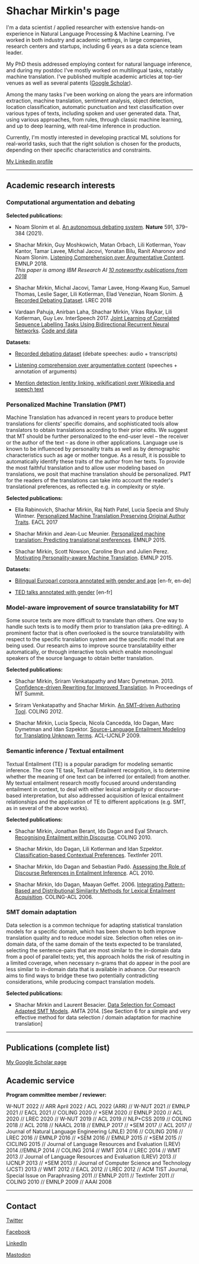# Shachar Mirkin's page

I'm a data scientist / applied researcher with extensive hands-on experience in Natural Language Processing & Machine Learning. I've worked in both industry and academic settings, in large companies, research centers and startups, including 6 years as a data science team leader. 

My PhD thesis addressed employing context for natural language inference, and during my postdoc I've mostly worked on multilingual tasks, notably machine translation. I've published multiple academic articles at top-tier venues as well as several patents ([Google Scholar](https://scholar.google.com/citations?user=shacharmirkin)).

Among the many tasks I've been working on along the years are information extraction, machine translation, sentiment analysis, object detection, location classification, automatic punctuation and text classification over various types of texts, including spoken and user generated data. 
That, using various approaches, from rules, through classic machine learning, and up to deep learning, with real-time inference in production.

Currently, I'm mostly interested in developing practical ML solutions for real-world tasks, such that the right solution is chosen for the products, depending on their specific characteristics and constraints.

[My Linkedin profile](https://www.linkedin.com/in/shacharmirkin)


---
## Academic research interests

### Computational argumentation and debating

**Selected publications:**

- Noam Slonim et al. [An autonomous debating system](https://doi.org/10.1038/s41586-021-03215-w). **Nature** 591, 379–384 (2021). 

- Shachar Mirkin, Guy Moshkowich, Matan Orbach, Lili Kotlerman, Yoav Kantor, Tamar Lavee, Michal Jacovi, Yonatan Bilu, Ranit Aharonov and Noam Slonim. 
[Listening Comprehension over Argumentative Content](https://www.aclweb.org/anthology/D18-1078/). EMNLP 2018.  
*This paper is among IBM Research AI [10 noteworthy publications from 2018](https://www.research.ibm.com/artificial-intelligence/publications/2018/)*

- Shachar Mirkin, Michal Jacovi, Tamar Lavee, Hong-Kwang Kuo, Samuel Thomas, Leslie Sager, Lili Kotlerman, Elad Venezian, Noam Slonim. 
[A Recorded Debating Dataset](http://www.lrec-conf.org/proceedings/lrec2018/pdf/66.pdf). LREC 2018

- Vardaan Pahuja, Anirban Laha, Shachar Mirkin, Vikas Raykar, Lili Kotlerman, Guy Lev. InterSpeech 2017.
[Joint Learning of Correlated Sequence Labelling Tasks Using Bidirectional Recurrent Neural Networks](https://www.isca-speech.org/archive/Interspeech_2017/pdfs/1247.PDF). [Code and data](https://github.com/vardaan123/Corr-seq-labeling)

**Datasets:**

- [Recorded debating dataset](https://www.research.ibm.com/haifa/dept/vst/debating_data.shtml#Debate%20Speech%20Analysis) 
  (debate speeches: audio + transcripts)

- [Listening comprehension over argumentative content](https://www.research.ibm.com/haifa/dept/vst/debating_data.shtml#Debate%20Speech%20Analysis)
 (speeches + annotation of arguments)
 
- [Mention detection (entity linking, wikification) over Wikipedia and speech text](https://paperswithcode.com/dataset/ibm-debater-mention-detection-benchmark)


### Personalized Machine Translation (PMT)

Machine Translation has advanced in recent years to produce better translations for clients’ specific domains, and sophisticated tools allow translators to obtain translations according to their prior edits. We suggest that MT should be further personalized to the end-user level – the receiver or the author of the text – as done in other applications. Language use is known to be influenced by personality traits as well as by demographic characteristics such as age or mother tongue. As a result, it is possible to automatically identify these traits of the author from her texts. To provide the most faithful translation and to allow user modeling based on translations, we posit that machine translation should be personalized. PMT for the readers of the translations can take into account the reader's translational preferences, as reflected e.g. in complexity or style.

**Selected publications:**

- Ella Rabinovich, Shachar Mirkin, Raj Nath Patel, Lucia Specia and Shuly Wintner. [Personalized Machine Translation Preserving Original Author Traits](https://www.aclweb.org/anthology/E17-1101/). EACL 2017

- Shachar Mirkin and Jean-Luc Meunier. [Personalized machine translation: Predicting translational preferences](https://www.aclweb.org/anthology/D15-1238/). EMNLP 2015.

- Shachar Mirkin, Scott Nowson, Caroline Brun and Julien Perez. [Motivating Personality-aware Machine Translation](https://www.aclweb.org/anthology/D15-1130/). EMNLP 2015.

**Datasets:**

- [Bilingual Europarl corpora annotated with gender and age](http://cl.haifa.ac.il/projects/pmt/index.shtml) \[en-fr, en-de\]

- [TED talks annotated with gender](https://github.com/shacharmirkin/pmt) \[en-fr\] 

### Model-aware improvement of source translatability for MT

Some source texts are more difficult to translate than others. One way to handle such texts is to modify them prior to translation (aka pre-editing). A prominent factor that is often overlooked is the source translatability with respect to the specific translation system and the specific model that are being used. Our research aims to improve source translatability either automatically, or through interactive tools which enable monolingual speakers of the source language to obtain better translation.

**Selected publications:**

- Shachar Mirkin, Sriram Venkatapathy and Marc Dymetman. 2013. [Confidence-driven Rewriting for Improved Translation](https://www.researchgate.net/publication/251231328_Confidence-driven_Rewriting_for_Improved_Translation). In Proceedings of MT Summit. 

- Sriram Venkatapathy and Shachar Mirkin. [An SMT-driven Authoring Tool](http://www.aclweb.org/anthology/C12-3058). COLING 2012.

- Shachar Mirkin, Lucia Specia, Nicola Cancedda, Ido Dagan, Marc Dymetman and Idan Szpektor. [Source-Language Entailment Modeling for Translating Unknown Terms](http://www.aclweb.org/anthology/P09-1089). ACL-IJCNLP 2009.

 
### Semantic inference / Textual entailment

Textual Entailment (TE) is a popular paradigm for modeling semantic inference. The core TE task, Textual Entailment recognition, is to determine whether the meaning of one text can be inferred (or entailed) from another. My textual entailment research mostly focused around understanding entailment in context, to deal with either lexical ambiguity or discourse-based interpretation, but also addressed acquisition of lexical entailment relationships and the application of TE to different applications (e.g. SMT, as in several of the above works).


**Selected publications:**

- Shachar Mirkin, Jonathan Berant, Ido Dagan and Eyal Shnarch. [Recognising Entailment within Discourse](http://aclweb.org/anthology/C10-1087). COLING 2010.

- Shachar Mirkin, Ido Dagan, Lili Kotlerman and Idan Szpektor. [Classification-based Contextual Preferences](http://www.aclweb.org/anthology/W11-2403). TextInfer 2011.

- Shachar Mirkin, Ido Dagan and Sebastian Padó. [Assessing the Role of Discourse References in Entailment Inference](http://www.aclweb.org/anthology/P10-1123). ACL 2010.

- Shachar Mirkin, Ido Dagan, Maayan Geffet. 2006. [Integrating Pattern-Based and Distributional Similarity Methods for Lexical Entailment Acquisition](https://www.aclweb.org/anthology/P06-2075/). COLING-ACL 2006.

 
### SMT domain adaptation

Data selection is a common technique for adapting statistical translation models for a specific domain, which has been shown to both improve translation quality and to reduce model size. Selection often relies on in-domain data, of the same  domain of the texts expected to be translated, selecting the sentence-pairs that are most similar to the in-domain data from a pool of parallel texts; yet, this approach holds the risk of resulting in a limited coverage, when necessary n-grams that do appear in the pool are less similar to in-domain data that is available in advance. Our research aims to find ways to bridge these two potentially contradicting  considerations, while producing compact translation models.

**Selected publications:**

- Shachar Mirkin and Laurent Besacier. [Data Selection for Compact Adapted SMT Models](https://www.researchgate.net/publication/265207975_Data_Selection_for_Compact_Adapted_SMT_Models). 
AMTA 2014. [See Section 6 for a simple and very effective method for data selection / domain adaptation for machine translation]

---

## Publications (complete list)

[My Google Scholar page](https://scholar.google.com/citations?user=shacharmirkin)


## Academic service

**Program committee member / reviewer:**

W-NUT 2022 // ARR April 2022 / ACL 2022 (ARR) // W-NUT 2021 // EMNLP 2021 // EACL 2021 // COLING 2020 // *SEM 2020 // EMNLP 2020 // ACL 2020 // LREC 2020 // W-NUT 2019 // ACL 2019  // NLP+CSS 2019 // COLING 2018 // ACL 2018 // NAACL 2018 // EMNLP 2017 // *SEM 2017 // ACL 2017 // Journal of Natural Language Engineering (JNLE) 2016 // COLING 2016 // LREC 2016 // EMNLP 2016 // *SEM 2016 // EMNLP 2015 // *SEM 2015 // CICLING 2015 // Journal of Language Resources and Evaluation (LREV) 2014 //EMNLP 2014 // COLING 2014 // WMT 2014 // LREC 2014 // WMT 2013 // Journal of Language Resources and Evaluation (LREV) 2013 // IJCNLP 2013 // *SEM 2013 // Journal of Computer Science and Technology (JCST) 2013 // WMT 2012 // EACL 2012 // LREC 2012 // ACM TIST Journal, Special Issue on Paraphrasing 2011 // EMNLP 2011 // TextInfer 2011 // COLING 2010 // EMNLP 2009 // AAAI 2008

---

## Contact

[Twitter](https://twitter.com/shacharmirkin)

[Facebook](https://www.facebook.com/shacharm)

[LinkedIn](https://www.linkedin.com/public-profile/in/shacharmirkin)

<a rel="me" href="https://sigmoid.social/@shacharmirkin">Mastodon</a>

